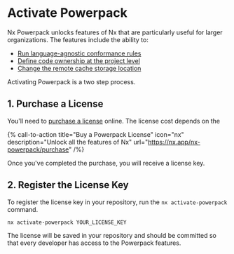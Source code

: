 # Activate Powerpack

Nx Powerpack unlocks features of Nx that are particularly useful for larger organizations. The features include the ability to:

- [Run language-agnostic conformance rules](/features/powerpack-features/conformance)
- [Define code ownership at the project level](/features/powerpack-features/owners)
- [Change the remote cache storage location](/features/powerpack-features/custom-caching)

Activating Powerpack is a two step process.

## 1. Purchase a License

You'll need to [purchase a license](https://nx.app/nx-powerpack/purchase) online. The license cost depends on the

{% call-to-action title="Buy a Powerpack License" icon="nx" description="Unlock all the features of Nx" url="https://nx.app/nx-powerpack/purchase" /%}

Once you've completed the purchase, you will receive a license key.

## 2. Register the License Key

To register the license key in your repository, run the `nx activate-powerpack` command.

```shell
nx activate-powerpack YOUR_LICENSE_KEY
```

The license will be saved in your repository and should be committed so that every developer has access to the Powerpack features.
